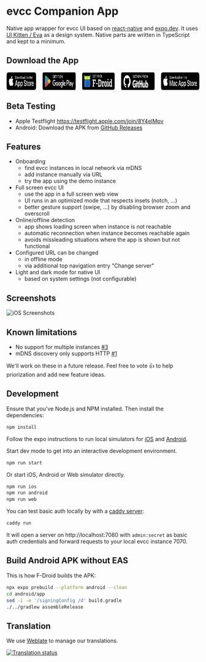 # evcc Companion App

Native app wrapper for evcc UI based on [react-native](https://reactnative.dev/) and [expo.dev](https://expo.dev/). It uses [UI Kitten / Eva](https://akveo.github.io/react-native-ui-kitten/) as a design system. Native parts are written in TypeScript and kept to a minimum.

## Download the App

<div style="display:flex; gap: 1rem;">
  <a href="https://apps.apple.com/app/evcc-io/id6478510176" style="display: block">
    <img src="assets/badges/apple-appstore.svg" height="47" alt="Download on the App Store" style="display: block" />
  </a>
  <a href="https://play.google.com/store/apps/details?id=io.evcc.android" style="display: block">
    <img src="assets/badges/google-play.svg" height="47" alt="Get it on Google Play" style="display: block" />
  </a>
  <a href="https://f-droid.org/packages/io.evcc.android" style="display: block">
    <img src="assets/badges/fdroid.svg" height="47" alt="Get it on F-Droid" style="display: block" />
  </a>
  <a href="https://github.com/evcc-io/app/releases/latest" style="display: block">
    <img src="assets/badges/github.svg" height="47" alt="Get APK from GitHub" style="display: block" />
  </a>
  <a href="https://apps.apple.com/app/evcc-io/id6478510176" style="display: block">
    <img src="assets/badges/apple-macstore.svg" height="47" alt="Download on the Mac App Store" style="display: block" />
  </a>
</div>

## Beta Testing

- Apple Testflight https://testflight.apple.com/join/8Y4elMpv
- Android: Download the APK from [GitHub Releases](https://github.com/evcc-io/app/releases)

## Features

- Onboarding
  - find evcc instances in local network via mDNS
  - add instance manually via URL
  - try the app using the demo instance
- Full screen evcc UI
  - use the app in a full screen web view
  - UI runs in an optimized mode that respects insets (notch, ...)
  - better gesture support (swipe, ...) by disabling browser zoom and overscroll
- Online/offline detection
  - app shows loading screen when instance is not reachable
  - automatic reconnection when instance becomes reachable again
  - avoids missleading situations where the app is shown but not functional
- Configured URL can be changed
  - in offline mode
  - via additional top navigation entry "Change server"
- Light and dark mode for native UI
  - based on system settings (not configurable)

## Screenshots

![iOS Screenshots](./ressources/evcc_app_ios_v1.png)

## Known limitations

- No support for multiple instances [#3](https://github.com/evcc-io/app/issues/3)
- mDNS discovery only supports HTTP [#1](https://github.com/evcc-io/app/issues/1)

We'll work on these in a future release. Feel free to vote 👍 to help priorization and add new feature ideas.

## Development

Ensure that you've Node.js and NPM installed. Then install the dependencies:

```bash
npm install
```

Follow the expo instructions to run local simulators for [iOS](https://docs.expo.dev/workflow/ios-simulator/) and [Android](https://docs.expo.dev/workflow/android-studio-emulator/).

Start dev mode to get into an interactive development environment.

```bash
npm run start
```

Or start iOS, Android or Web simulator directly.

```bash
npm run ios
npm run android
npm run web
```

You can test basic auth locally by with a [caddy server](https://caddyserver.com):

```bash
caddy run
```

It will open a server on http://localhost:7080 with `admin:secret` as basic auth credentials and forward requests to your local evcc instance 7070.

## Build Android APK without EAS

This is how F-Droid builds the APK:

```bash
npx expo prebuild --platform android --clean
cd android/app
sed -i -e '/signingConfig /d' build.gradle
./../gradlew assembleRelease
```

## Translation

We use [Weblate](https://hosted.weblate.org/projects/evcc/app/) to manage our translations.

[![Translation status](https://hosted.weblate.org/widget/evcc/app/287x66-white.png)](https://hosted.weblate.org/engage/evcc/)
